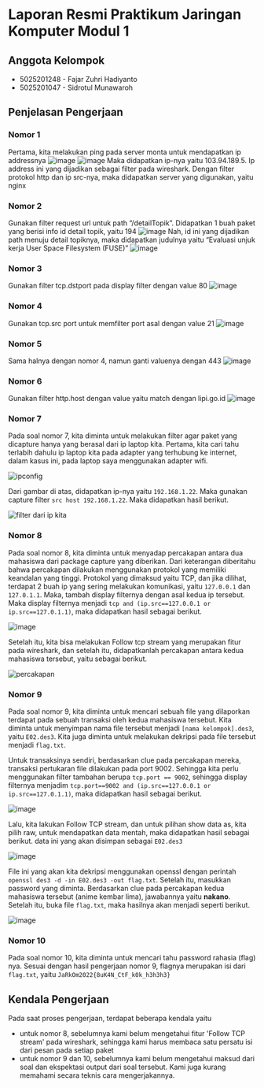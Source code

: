# Laporan Resmi Praktikum Jaringan Komputer Modul 1

## Anggota Kelompok
- 5025201248 - Fajar Zuhri Hadiyanto
- 5025201047 - Sidrotul Munawaroh

## Penjelasan Pengerjaan
### Nomor 1
Pertama, kita melakukan ping pada server monta untuk mendapatkan ip addressnya
![image](https://user-images.githubusercontent.com/94377420/191794346-ca32870b-97f1-4d24-a382-59f0916a1dea.png)
![image](https://user-images.githubusercontent.com/94377420/191794160-2bceb7bc-0db2-4cbb-91fa-62a6fd3d229e.png)
Maka didapatkan ip-nya yaitu 103.94.189.5. Ip address ini yang dijadikan sebagai filter
pada wireshark. Dengan filter protokol http dan ip src-nya, maka didapatkan server yang
digunakan, yaitu nginx

### Nomor 2
Gunakan filter request url untuk path “/detailTopik”. Didapatkan 1 buah paket yang berisi
info id detail topik, yaitu 194
![image](https://user-images.githubusercontent.com/94377420/191794734-80fb1731-371d-4131-8410-35bb8b9dd18f.png)
Nah, id ini yang dijadikan path menuju detail topiknya, maka didapatkan judulnya yaitu
“Evaluasi unjuk kerja User Space Filesystem (FUSE)”
![image](https://user-images.githubusercontent.com/94377420/191794840-cc834221-5d39-44fe-ac84-8723bbed3c4c.png)

### Nomor 3
Gunakan filter tcp.dstport pada display filter dengan value 80
![image](https://user-images.githubusercontent.com/94377420/191795357-b32f320f-127f-4d26-a555-29ea2f46a03b.png)

### Nomor 4
Gunakan tcp.src port untuk memfilter port asal dengan value 21
![image](https://user-images.githubusercontent.com/94377420/191795771-cf6b69e1-20b6-4785-b65e-9b5c38d08fde.png)

### Nomor 5
Sama halnya dengan nomor 4, namun ganti valuenya dengan 443
![image](https://user-images.githubusercontent.com/94377420/191796003-197a1ff2-dfd1-42c5-9d07-af4f4156df29.png)

### Nomor 6
Gunakan filter http.host dengan value yaitu match dengan lipi.go.id
![image](https://user-images.githubusercontent.com/94377420/191796143-c2aa8432-33db-406e-a9dc-e5a5acb9e03c.png)

### Nomor 7
Pada soal nomor 7, kita diminta untuk melakukan filter agar paket yang dicapture hanya yang berasal dari ip laptop kita. Pertama, kita cari tahu terlabih dahulu ip laptop kita pada adapter yang terhubung ke internet, dalam kasus ini, pada laptop saya menggunakan adapter wifi.

![ipconfig](https://user-images.githubusercontent.com/52820619/191510082-5ff4ff78-af4c-4160-9bb9-7dfe4267e4f9.png)

Dari gambar di atas, didapatkan ip-nya yaitu `192.168.1.22`. Maka gunakan capture filter `src host 192.168.1.22`. Maka didapatkan hasil berikut.

![filter dari ip kita](https://user-images.githubusercontent.com/52820619/191510100-f59b2bc2-9447-4f82-81cc-5f993b41bf64.png)

### Nomor 8
Pada soal nomor 8, kita diminta untuk menyadap percakapan antara dua mahasiswa dari package capture yang diberikan. Dari keterangan diberitahu bahwa percakapan dilakukan menggunakan protokol yang memiliki keandalan yang tinggi. Protokol yang dimaksud yaitu TCP, dan jika dilihat, terdapat 2 buah ip yang sering melakukan komunikasi, yaitu `127.0.0.1` dan `127.0.1.1`. Maka, tambah display filternya dengan asal kedua ip tersebut. Maka display filternya menjadi `tcp and (ip.src==127.0.0.1 or ip.src==127.0.1.1)`, maka didapatkan hasil sebagai berikut.

![image](https://user-images.githubusercontent.com/52820619/191513698-187b2b10-214c-4c4a-a801-465dc7f89811.png)

Setelah itu, kita bisa melakukan Follow tcp stream yang merupakan fitur pada wireshark, dan setelah itu, didapatkanlah percakapan antara kedua mahasiswa tersebut, yaitu sebagai berikut.

![percakapan](https://user-images.githubusercontent.com/52820619/191510117-74b07ec4-9dbb-4e4b-bdf5-4c424487b40e.png)

### Nomor 9
Pada soal nomor 9, kita diminta untuk mencari sebuah file yang dilaporkan terdapat pada sebuah transaksi oleh kedua mahasiswa tersebut. Kita diminta untuk menyimpan nama file tersebut menjadi `[nama kelompok].des3`, yaitu `E02.des3`. Kita juga diminta untuk melakukan dekripsi pada file tersebut menjadi `flag.txt`.

Untuk transaksinya sendiri, berdasarkan clue pada percakapan mereka, transaksi pertukaran file dilakukan pada port 9002. Sehingga kita perlu menggunakan filter tambahan berupa `tcp.port == 9002`, sehingga display filternya menjadim `tcp.port==9002 and (ip.src==127.0.0.1 or ip.src==127.0.1.1)`, maka didapatkan hasil sebagai berikut.

![image](https://user-images.githubusercontent.com/52820619/191516281-fc777ab9-571a-4021-81b9-2e70b84e48ac.png)

Lalu, kita lakukan Follow TCP stream, dan untuk pilihan show data as, kita pilih raw, untuk mendapatkan data mentah, maka didapatkan hasil sebagai berikut. data ini yang akan disimpan sebagai `E02.des3`

![image](https://user-images.githubusercontent.com/52820619/191510148-c3ef7bbb-358d-4476-b595-3f6c82150f2c.png)

File ini yang akan kita dekripsi menggunakan openssl dengan perintah `openssl des3 -d -in E02.des3 -out flag.txt`. Setelah itu, masukkan password yang diminta. Berdasarkan clue pada percakapan kedua mahasiswa tersebut (anime kembar lima), jawabannya yaitu **nakano**. Setelah itu, buka file `flag.txt`, maka hasilnya akan menjadi seperti berikut.

![image](https://user-images.githubusercontent.com/52820619/191510159-35407bf9-4ef4-4088-802e-841019fa9ca7.png)

### Nomor 10

Pada soal nomor 10, kita diminta untuk mencari tahu password rahasia (flag) nya. Sesuai dengan hasil pengerjaan nomor 9, flagnya merupakan isi dari `flag.txt`, yaitu `JaRkOm2022{8uK4N_CtF_k0k_h3h3h3}`

## Kendala Pengerjaan

Pada saat proses pengerjaan, terdapat beberapa kendala yaitu
- untuk nomor 8, sebelumnya kami belum mengetahui fitur 'Follow TCP stream' pada wireshark, sehingga kami harus membaca satu persatu isi dari pesan pada setiap paket
- untuk nomor 9 dan 10, sebelumnya kami belum mengetahui maksud dari soal dan ekspektasi output dari soal tersebut. Kami juga kurang memahami secara teknis cara mengerjakannya.
